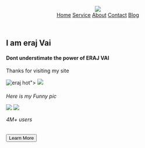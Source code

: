 <header>
  <nav>
    <div class="logo">
      <img src="[https://images.unsplash.com/photo-1533794318766-897f4d50cb39?crop=entropy&cs=tinysrgb&fm=jpg&ixid=MnwzMjM4NDZ8MHwxfHJhbmRvbXx8fHx8fHx8fDE2NTg0MDUyMDk&ixlib=rb-1.2.1&q=80](https://scontent.fcla1-1.fna.fbcdn.net/v/t39.30808-6/357102078_1433871054093997_8733128463774818078_n.jpg?_nc_cat=109&cb=99be929b-59f725be&ccb=1-7&_nc_sid=09cbfe&_nc_eui2=AeGrY96rSIiRGq_4lnx5-rvm831EjiTwVOzzfUSOJPBU7DTgeVdMAXuq4cfwZLGQq1w8GRdqLp5SQ-PXQK0Wur8R&_nc_ohc=DScoToZjpTQAX8yl4iM&_nc_ht=scontent.fcla1-1.fna&oh=00_AfClSTpDI2-hXPyrISOZGINJoTDCNNleoYP9G8JJmVkTKQ&oe=64B2362D)">
    </div>
    <div class="items">
      <a href="#" class="active">Home</a>
      <a href="#">Service</a>
      <a href="#">About</a>
      <a href="#">Contact</a>
      <a href="#">Blog</a>
    </div>

    
  </nav>
</header>

<!-- Hero Section -->
<section>
  <div class="container">
    <div class="row">
      <div class="info">
        <h1 p class="short-info">I am eraj Vai
        <h4 class="hero-heading">Dont understimate the power of ERAJ VAI </h2>
        <p class="hero-sub-heading"> Thanks for visiting my site </p>
        <div class="users">
          <img src="<img src="![357102078_1433871054093997_8733128463774818078_n](https://github.com/ashfaq821/AFSAN-AHMED/assets/112116958/17ac4631-a035-4c82-8698-7e57b953d44e)
" alt="eraj hot">">
          <img src="https://scontent.fcla1-1.fna.fbcdn.net/v/t39.30808-6/329918185_2153059171553397_8873683066897083793_n.jpg?_nc_cat=101&cb=99be929b-59f725be&ccb=1-7&_nc_sid=e3f864&_nc_eui2=AeH4i-LqLMIToiAKLOrQ7M2zFMtwbkW0q58Uy3BuRbSrnyI0JDsjUZRb-uRi8_FCfeo94q6Xp0U8JFpWLAT_UhYg&_nc_ohc=V3V2K0PHfogAX8Giv7S&_nc_ht=scontent.fcla1-1.fna&oh=00_AfDPhaIJwmITlkpY2Z0WmDFwdyIpBmZipA_RAIvsbzyv5g&oe=64B2A098" class="img-fluid user">
          <h6 p class="short-info"> Here is my Funny pic</p>
          <img src="https://scontent.fcla1-1.fna.fbcdn.net/v/t1.6435-9/170798816_918032842344490_7215646066270579606_n.jpg?stp=c0.10.206.206a_dst-jpg_p206x206&_nc_cat=105&cb=99be929b-59f725be&ccb=1-7&_nc_sid=da31f3&_nc_eui2=AeFc3Oxv_RghpEF5nMpILyB1ov76HaaWYxii_vodppZjGN9BiZnRxqQ8mEPC-gPxCKHi_vJMJTINB84RCFAioVcS&_nc_ohc=790BeXTvYkEAX88RrYW&_nc_ht=scontent.fcla1-1.fna&oh=00_AfBBYeUUwgs6XxJx_lInRm9QBwg8OVCW8XN07xmAvFAxLg&oe=64D4F248" class="img-fluid user">
          <img src="https://scontent.fcla1-1.fna.fbcdn.net/v/t1.6435-9/95862005_680106339470476_5645865451259953152_n.jpg?_nc_cat=111&cb=99be929b-59f725be&ccb=1-7&_nc_sid=8bfeb9&_nc_eui2=AeGJcYlveeQ8scpZnaeIly6B2658-mJLa0Hbrnz6YktrQfvAAehzNlF_I4mIcIU1qh-dhbO-oWsxMhxQn96vE4cn&_nc_ohc=YkHQ3K7oI_sAX8sR1KP&_nc_ht=scontent.fcla1-1.fna&oh=00_AfDNB90HFueBrz2XWA2S4Je20gKAlQIJtHb9foneSdR71A&oe=64D4CFD0" class="img-fluid user">
          <p>4M+ users</p>
        </div>
        <button class="learn-more">
          Learn More</button>
      </div>
    </div>
  </div>
</section>
<!-- Hero Section Ends -->
